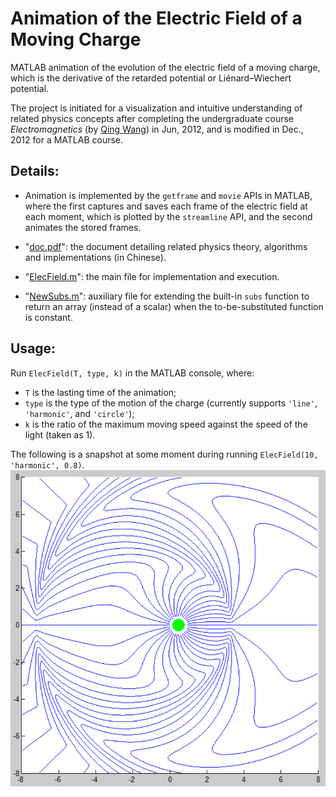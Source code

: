 # Animation of the Electric Field of a Moving Charge

MATLAB animation of the evolution of the electric field of a moving charge, which is the derivative of the retarded potential or Liénard–Wiechert potential.

The project is initiated for a visualization and intuitive understanding of related physics concepts after completing the undergraduate course _Electromagnetics_ (by [Qing Wang](http://www.phys.tsinghua.edu.cn/publish/phyen/6033/2011/20110317100225032103716/20110317100225032103716_.html)) in Jun, 2012, and is modified in Dec., 2012 for a MATLAB course.

## Details:
* Animation is implemented by the `getframe` and `movie` APIs in MATLAB, where the first captures and saves each frame of the electric field at each moment, which is plotted by the `streamline` API, and the second animates the stored frames.

* "[doc.pdf](./doc.pdf)": the document detailing related physics theory, algorithms and implementations (in Chinese).

* "[ElecField.m](./ElecField.m)": the main file for implementation and execution.

* "[NewSubs.m](./NewSubs.m)": auxiliary file for extending the built-in `subs` function to return an array (instead of a scalar) when the to-be-substituted function is constant.

## Usage:
Run `ElecField(T, type, k)` in the MATLAB console, where:
* `T` is the lasting time of the animation;
* `type` is the type of the motion of the charge (currently supports `'line'`, `'harmonic'`, and `'circle'`);
* `k` is the ratio of the maximum moving speed against the speed of the light (taken as 1).

The following is a snapshot at some moment during running `ElecField(10, 'harmonic', 0.8)`.
![demo-harmonic](./demo-harmonic.png)

